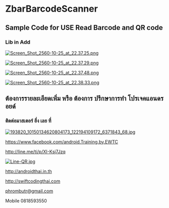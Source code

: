# ZbarBarcodeScanner
## Sample Code for USE Read Barcode and QR code
### Lib in Add

[![Screen_Shot_2560-10-25_at_22.37.25.png](https://s1.postimg.org/1687r1ke33/Screen_Shot_2560-10-25_at_22.37.25.png)](https://postimg.org/image/4tdrekg6kr/)

[![Screen_Shot_2560-10-25_at_22.37.29.png](https://s1.postimg.org/3txo1etxjz/Screen_Shot_2560-10-25_at_22.37.29.png)](https://postimg.org/image/1yl38shhy3/)

[![Screen_Shot_2560-10-25_at_22.37.48.png](https://s1.postimg.org/3g59mizwfz/Screen_Shot_2560-10-25_at_22.37.48.png)](https://postimg.org/image/132n5bm397/)

[![Screen_Shot_2560-10-25_at_22.38.33.png](https://s1.postimg.org/5m4o8b0k9r/Screen_Shot_2560-10-25_at_22.38.33.png)](https://postimg.org/image/6i15nra8pn/)

## ต้องการรายละเอียดเพิ่ม หรือ ต้องการ ปรึกษาการทำ โปรเจคแอนดรอยด์
### ติดต่อมาสเตอร์ อึ่ง เลย ที่

[![193820_10150134620804173_122194109172_6371843_68.jpg](https://s21.postimg.org/4i5tymwsn/193820_10150134620804173_122194109172_6371843_68.jpg)](https://postimg.org/image/4i5tymwsj/)

https://www.facebook.com/android.Training.by.EWTC

http://line.me/ti/p/XI-Ksj7Jzq

[![Line-QR.jpg](https://s9.postimg.org/41ec4gb3z/Line-_QR.jpg)](https://postimg.org/image/h5jwh535n/)

http://androidthai.in.th

http://swiftcodingthai.com    

phrombutr@gmail.com

Mobile 0818593550
